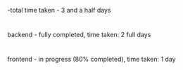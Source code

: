 -total time taken - 3 and a half days


# 
backend -  fully completed,
 time taken: 2 full days

#
frontend - in progress (80% completed),
 time taken: 1 day
